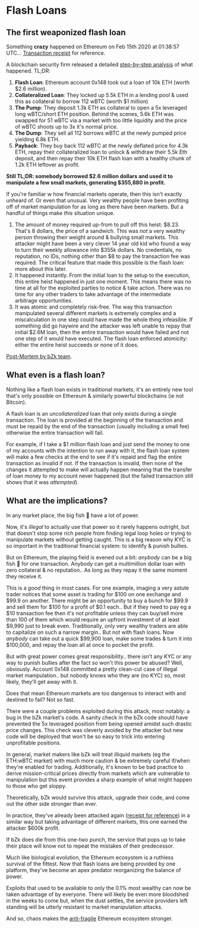 # Flash Loans

## The first weaponized flash loan

Something **crazy** happened on Ethereum on Feb 15th 2020 at 01:38:57 UTC... [Transaction receipt](https://etherscan.io/tx/0xb5c8bd9430b6cc87a0e2fe110ece6bf527fa4f170a4bc8cd032f768fc5219838) for reference.

A blockchain security firm released a detailed [step-by-step analysis](https://medium.com/@peckshield/bzx-hack-full-disclosure-with-detailed-profit-analysis-e6b1fa9b18fc) of what happened. TL;DR:

 1. **Flash Loan**: Ethereum account 0x148 took out a loan of 10k ETH (worth $2.6 million).
 2. **Collateralized Loan**: They locked up 5.5k ETH in a lending pool & used this as collateral to borrow 112 wBTC (worth $1 million)
 3. **The Pump**: They deposit 1.3k ETH as collateral to open a 5x leveraged long wBTC/short ETH position. Behind the scenes, 5.6k ETH was swapped for 51 wBTC via a market with too little liquidity and the price of wBTC shoots up to 3x it's normal price.
 4. **The Dump**: They sell all 112 borrows wBTC at the newly pumped price yielding 6.8k ETH.
 5. **Payback**: They buy back 112 wBTC at the newly deflated price for 4.3k ETH, repay their collateralized loan to unlock & withdraw their 5.5k Eth deposit, and then repay their 10k ETH flash loan with a healthy chunk of 1.2k ETH leftover as profit.

**Still TL;DR: somebody borrowed $2.6 million dollars and used it to manipulate a few small markets, generating $355,880 in profit.**

If you're familiar w how financial markets operate, then this isn't exactly unheard of. Or even that unusual. Very wealthy people have been profiting off of market manipulation for as long as there have been markets. But a handful of things make *this* situation unique.

1. The amount of money required up-from to pull off this heist: $8.23. That's 8 dollars, the price of a sandwich. This was *not* a very wealthy person throwing their weight around & bullying small markets. This attacker might have been a very clever 14 year old kid who found a way to turn their weekly allowance into $355k dollars. No credentials, no reputation, no IDs, nothing other than $8 to pay the transaction fee was required. The critical feature that made this possible is the flash loan: more about this later.
2. It happened instantly. From the initial loan to the setup to the execution, this entire heist happened in just one moment. This means there was no time at all for the exploited parties to notice & take action. There was no time for any other traders to take advantage of the intermediate arbitrage opportunities. 
3. It was atomic and completely risk-free. The way this transaction manipulated several different markets is extremely complex and a miscalculation in one step could have made the whole thing infeasible. If something did go haywire and the attacker was left unable to repay that initial $2.6M loan, then the entire transaction would have failed and not one step of it would have executed. The flash loan enforced atomicity: either the entire heist succeeds or none of it does.

[Post-Mortem by bZk team](https://bzx.network/blog/postmortem-ethdenver).

## What even is a flash loan?

Nothing like a flash loan exists in traditional markets, it's an entirely new tool that's only possible on Ethereum & similarly powerful blockchains (ie not Bitcoin).

A flash loan is an *uncollateralized* loan that only exists during a single transaction. The loan is provided at the beginning of the transaction and must be repaid by the end of the transaction (usually including a small fee) otherwise the entire transaction will fail.

For example, if I take a $1 million flash loan and just send the money to one of my accounts with the intention to run away with it, the flash loan system will make a few checks at the end to see if it's repaid and flag the entire transaction as invalid if not. If the transaction is invalid, then none of the changes it attempted to make will actually happen meaning that the transfer of loan money to my account never happened (but the failed transaction still shows that it was *attempted*).

## What are the implications?

In any market place, the big fish :whale: have a lot of power.

Now, it's *illegal* to actually use that power so it rarely happens outright, but that doesn't stop some rich people from finding legal loop holes or trying to manipulate markets without getting caught. This is a big reason why KYC is so important in the traditional financial system: to identify & punish bullies.

But on Ethereum, the playing field is evened out a bit: *anybody* can be a big fish :whale: for one transaction. Anybody can get a multimillion dollar loan with zero collateral & no reputation.. As long as they repay it the same moment they receive it.

This is a *good* thing in most cases. For one example, imaging a very astute trader notices that some asset is trading for $100 on one exchange and $99.9 on another. There might be an opportunity to buy a bunch for $99.9 and sell them for $100 for a profit of $0.1 each.. But if they need to pay eg a $10 transaction fee then it's not profitable unless they can buy/sell more than 100 of them which would require an upfront investment of at least $9,990 just to break even. Traditionally, only very wealthy traders are able to capitalize on such a narrow margin.. But not with flash loans. Now *anybody* can take out a quick $99,900 loan, make some trades & turn it into $100,000, and repay the loan all at once to pocket the profit.

But with great power comes great responsibility.. there isn't any KYC or any way to punish bullies after the fact so won't this power be abused? Well, obviously. Account 0x148 committed a pretty clean-cut case of illegal market manipulation.. but nobody knows who they are (no KYC) so, most likely, they'll get away with it.

Does that mean Ethereum markets are too dangerous to interact with and destined to fail? Not so fast.

There were a couple problems exploited during this attack, most notably: a bug in the bZk market's code. A sanity check in the bZk code should have prevented the 5x leveraged position from being opened amidst such drastic price changes. This check was cleverly avoided by the attacker but new code will be deployed that won't be so easy to trick into entering unprofitable positions.

In general, market makers like bZk will treat illiquid markets (eg the ETH:wBTC market) with much more caution & be extremely careful if/when they're enabled for trading. Additionally, it's known to be bad practice to derive mission-critical prices directly from markets which are vulnerable to manipulation but this event provides a sharp example of what might happen to those who get sloppy.

Theoretically, bZk would survive this attack, upgrade their code, and come out the other side stronger than ever.

In practice, they've already been attacked again ([receipt for reference](https://etherscan.io/tx/0x762881b07feb63c436dee38edd4ff1f7a74c33091e534af56c9f7d49b5ecac15)) in a similar way but taking advantage of different markets, this one earned the attacker $600k profit.

If bZk does die from this one-two punch, the service that pops up to take their place will know not to repeat the mistakes of their predecessor.

Much like biological evolution, the Ethereum ecosystem is a ruthless survival of the fittest. Now that flash loans are being provided by one platform, they've become an apex predator reorganizing the balance of power.

Exploits that used to be available to only the 0.1% most wealthy can now be taken advantage of by everyone. There will likely be even more bloodshed in the weeks to come but, when the dust settles, the service providers left standing will be utterly resistant to market manipulation attacks.

And so, chaos makes the [anti-fragile](https://en.wikipedia.org/wiki/Antifragility) Ethereum ecosystem stronger.
